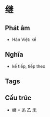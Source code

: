 # 继

## Phát âm
* Hán Việt: kế

## Nghĩa
* kế tiếp, tiếp theo

## Tags


## Cấu trúc
* 继 = [糸](糸.md) [乙](乙.md) [米](米.md)

<script>window.HANZI_FIELD='继';</script>